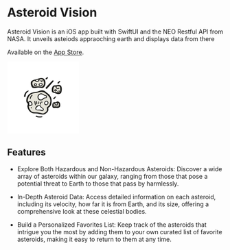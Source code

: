 # Asteroid Vision

Asteroid Vision is an iOS app built with SwiftUI and the NEO Restful API from NASA. It unveils asteiods appraoching earth and displays data from there

Available on the [App Store](https://apps.apple.com/us/app/asteroid-vision/id6480248381).

![app logo](https://github.com/noahgiboney/asteroid-vision/blob/main/AsteroidVision/Assets.xcassets/AppIcon.appiconset/icon-83_5%402x.png)

## Features

- Explore Both Hazardous and Non-Hazardous Asteroids: Discover a wide array of asteroids within our galaxy, ranging from those that pose a potential threat to Earth to those that pass by harmlessly.

- In-Depth Asteroid Data: Access detailed information on each asteroid, including its velocity, how far it is from Earth, and its size, offering a comprehensive look at these celestial bodies.

- Build a Personalized Favorites List: Keep track of the asteroids that intrigue you the most by adding them to your own curated list of favorite asteroids, making it easy to return to them at any time.
